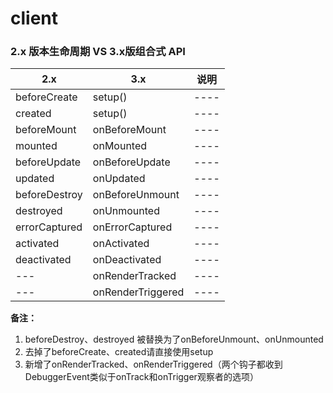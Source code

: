# client

### 2.x 版本生命周期 VS 3.x版组合式 API 

| 2.x           | 3.x               | 说明 |
| ------------- | ----------------- | ---- |
| beforeCreate  | setup()           | ---- |
| created       | setup()           | ---- |
| beforeMount   | onBeforeMount     | ---- |
| mounted       | onMounted         | ---- |
| beforeUpdate  | onBeforeUpdate    | ---- |
| updated       | onUpdated         | ---- |
| beforeDestroy | onBeforeUnmount   | ---- |
| destroyed     | onUnmounted       | ---- |
| errorCaptured | onErrorCaptured   | ---- |
| activated     | onActivated       | ---- |
| deactivated   | onDeactivated     | ---- |
| ---           | onRenderTracked   | ---- |
| ---           | onRenderTriggered | ---- |

**备注：**
1. beforeDestroy、destroyed 被替换为了onBeforeUnmount、onUnmounted
2. 去掉了beforeCreate、created请直接使用setup
3. 新增了onRenderTracked、onRenderTriggered（两个钩子都收到DebuggerEvent类似于onTrack和onTrigger观察者的选项）